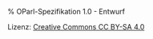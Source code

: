 % OParl-Spezifikation 1.0 - Entwurf

Lizenz: [Creative Commons CC BY-SA 4.0](https://creativecommons.org/licenses/by-sa/4.0/)
